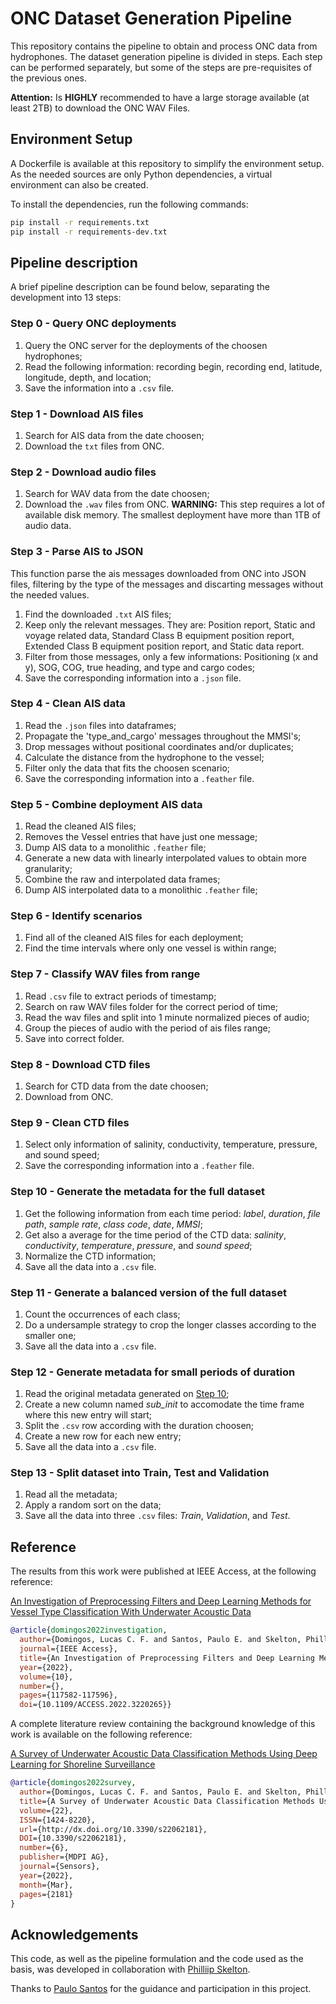 # ONC Dataset Generation Pipeline
This repository contains the pipeline to obtain and process ONC data from hydrophones.
The dataset generation pipeline is divided in steps. Each step can be performed separately, but some of the steps are pre-requisites of the previous ones. 

**Attention:** Is **HIGHLY** recommended to have a large storage available (at least 2TB) to download the ONC WAV Files. 

## Environment Setup

A Dockerfile is available at this repository to simplify the environment setup. As the needed sources are only Python dependencies, a virtual environment can also be created.

To install the dependencies, run the following commands:

```bash
pip install -r requirements.txt
pip install -r requirements-dev.txt
```
## Pipeline description
A brief pipeline description can be found below, separating the development into 13 steps:

### Step 0 - Query ONC deployments
1. Query the ONC server for the deployments of the choosen hydrophones;
2. Read the following information: recording begin, recording end, latitude, longitude, depth, and location;
3. Save the information into a `.csv` file.

### Step 1 - Download AIS files
1. Search for AIS data from the date choosen;
2. Download the `txt` files from ONC.

### Step 2 - Download audio files
1. Search for WAV data from the date choosen;
2. Download the `.wav` files from ONC.
**WARNING:** This step requires a lot of available disk memory. The smallest deployment have more than 1TB of audio data.

### Step 3 - Parse AIS to JSON
This function parse the ais messages downloaded from ONC into JSON files, filtering by the type of the messages and discarting messages without the needed values.
1. Find the downloaded `.txt` AIS files;
2. Keep only the relevant messages. They are: Position report, Static and voyage related data, Standard Class B equipment position report, Extended Class B equipment position report, and Static data report.
3. Filter from those messages, only a few informations: Positioning (x and y), SOG, COG, true heading, and type and cargo codes;
4. Save the corresponding information into a `.json` file.

### Step 4 - Clean AIS data
1. Read the `.json` files into dataframes;
2. Propagate the 'type_and_cargo' messages throughout the MMSI's;
3. Drop messages without positional coordinates and/or duplicates;
4. Calculate the distance from the hydrophone to the vessel;
5. Filter only the data that fits the choosen scenario;
6. Save the corresponding information into a `.feather` file.

### Step 5 - Combine deployment AIS data
1. Read the cleaned AIS files;
2. Removes the Vessel entries that have just one message;
3. Dump AIS data to a monolithic `.feather` file;
4. Generate a new data with linearly interpolated values to obtain more granularity;
5. Combine the raw and interpolated data frames;
6. Dump AIS interpolated data to a monolithic `.feather` file;

### Step 6 - Identify scenarios
1. Find all of the cleaned AIS files for each deployment;
2. Find the time intervals where only one vessel is within range;

### Step 7 - Classify WAV files from range
1. Read `.csv` file to extract periods of timestamp;
2. Search on raw WAV files folder for the correct period of time;
3. Read the wav files and split into 1 minute normalized pieces of audio;
4. Group the pieces of audio with the period of ais files range;
5. Save into correct folder.

### Step 8 - Download CTD files
1. Search for CTD data from the date choosen;
2. Download from ONC.

### Step 9 - Clean CTD files
1. Select only information of salinity, conductivity, temperature, pressure, and sound speed;
2. Save the corresponding information into a `.feather` file.

### Step 10 - Generate the metadata for the full dataset
1. Get the following information from each time period: *label*, *duration*, *file path*, *sample rate*, *class code*, *date*, *MMSI*;
2. Get also a average for the time period of the CTD data: *salinity*, *conductivity*, *temperature*, *pressure*, and *sound speed*;
3. Normalize the CTD information;
4. Save all the data into a `.csv` file.

### Step 11 - Generate a balanced version of the full dataset
1. Count the occurrences of each class;
2. Do a undersample strategy to crop the longer classes according to the smaller one;
3. Save all the data into a `.csv` file.

### Step 12 - Generate metadata for small periods of duration
1. Read the original metadata generated on [Step 10](#step-10);
2. Create a new column named *sub_init* to accomodate the time frame where this new entry will start;
3. Split the `.csv` row according with the duration choosen;
4. Create a new row for each new entry;
5. Save all the data into a `.csv` file.

### Step 13 - Split dataset into Train, Test and Validation
1. Read all the metadata;
2. Apply a random sort on the data;
3. Save all the data into three `.csv` files: *Train*, *Validation*, and *Test*.

## Reference
The results from this work were published at IEEE Access, at the following reference:

[An Investigation of Preprocessing Filters and Deep Learning Methods for Vessel Type Classification With Underwater Acoustic Data](https://ieeexplore.ieee.org/document/9940921)

```bibtex
@article{domingos2022investigation,
  author={Domingos, Lucas C. F. and Santos, Paulo E. and Skelton, Phillip S. M. and Brinkworth, Russell S. A. and Sammut, Karl},
  journal={IEEE Access}, 
  title={An Investigation of Preprocessing Filters and Deep Learning Methods for Vessel Type Classification With Underwater Acoustic Data}, 
  year={2022},
  volume={10},
  number={},
  pages={117582-117596},
  doi={10.1109/ACCESS.2022.3220265}}
```

A complete literature review containing the background knowledge of this work is available on the following reference:

[A Survey of Underwater Acoustic Data Classification Methods Using Deep Learning for Shoreline Surveillance](https://www.mdpi.com/1424-8220/22/6/2181)

```bibtex
@article{domingos2022survey,
  author={Domingos, Lucas C. F. and Santos, Paulo E. and Skelton, Phillip S. M. and Brinkworth, Russell S. A. and Sammut, Karl},
  title={A Survey of Underwater Acoustic Data Classification Methods Using Deep Learning for Shoreline Surveillance},
  volume={22},
  ISSN={1424-8220},
  url={http://dx.doi.org/10.3390/s22062181},
  DOI={10.3390/s22062181},
  number={6},
  publisher={MDPI AG},
  journal={Sensors},
  year={2022},
  month={Mar},
  pages={2181}
}
```

## Acknowledgements

This code, as well as the pipeline formulation and the code used as the basis, was developed in collaboration with [Philliip Skelton](phillip.skelton@flinders.edu.au). 

Thanks to [Paulo Santos](paulo.santos@flinders.edu.au) for the guidance and participation in this project.
